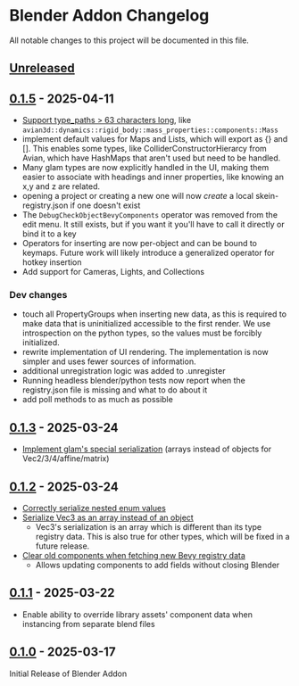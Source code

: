 # Blender Addon Changelog

All notable changes to this project will be documented in this file.

## [Unreleased]

## [0.1.5] - 2025-04-11

- [Support type_paths > 63 characters long](https://github.com/rust-adventure/skein/issues/1), like `avian3d::dynamics::rigid_body::mass_properties::components::Mass`
- implement default values for Maps and Lists, which will export as {} and []. This enables some types, like ColliderConstructorHierarcy from Avian, which have HashMaps that aren't used but need to be handled.
- Many glam types are now explicitly handled in the UI, making them easier to associate with headings and inner properties, like knowing an x,y and z are related.
- opening a project or creating a new one will now _create_ a local skein-registry.json if one doesn't exist
- The `DebugCheckObjectBevyComponents` operator was removed from the edit menu. It still exists, but if you want it you'll have to call it directly or bind it to a key
- Operators for inserting are now per-object and can be bound to keymaps. Future work will likely introduce a generalized operator for hotkey insertion
- Add support for Cameras, Lights, and Collections

### Dev changes

- touch all PropertyGroups when inserting new data, as this is required to make data that is uninitialized accessible to the first render. We use introspection on the python types, so the values must be forcibly initialized.
- rewrite implementation of UI rendering. The implementation is now simpler and uses fewer sources of information.
- additional unregistration logic was added to .unregister
- Running headless blender/python tests now report when the registry.json file is missing and what to do about it
- add poll methods to as much as possible

## [0.1.3] - 2025-03-24

- [Implement glam's special serialization](https://github.com/rust-adventure/skein/issues/4) (arrays instead of objects for Vec2/3/4/affine/matrix)

## [0.1.2] - 2025-03-24

- [Correctly serialize nested enum values](https://github.com/rust-adventure/skein/issues/6)
- [Serialize Vec3 as an array instead of an object](https://github.com/rust-adventure/skein/issues/4)
  - Vec3's serialization is an array which is different than its type registry data. This is also true for other types, which will be fixed in a future release.
- [Clear old components when fetching new Bevy registry data](https://github.com/rust-adventure/skein/issues/7)
  - Allows updating components to add fields without closing Blender

## [0.1.1] - 2025-03-22

- Enable ability to override library assets' component data when instancing from separate blend files

## [0.1.0] - 2025-03-17

Initial Release of Blender Addon

[unreleased]: https://github.com/rust-adventure/skein/compare/blender-v0.1.5...HEAD
[0.1.5]: https://github.com/rust-adventure/skein/compare/blender-v0.1.3...blender-v0.1.5
[0.1.3]: https://github.com/rust-adventure/skein/compare/blender-v0.1.2...blender-v0.1.3
[0.1.2]: https://github.com/rust-adventure/skein/compare/blender-v0.1.1...blender-v0.1.2
[0.1.1]: https://github.com/rust-adventure/skein/compare/blender-v0.1.0...blender-v0.1.1
[0.1.0]: https://github.com/rust-adventure/skein/releases/tag/blender-v0.1.0
